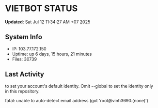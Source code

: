 # VIETBOT STATUS
**Updated**: Sat Jul 12 11:34:27 AM +07 2025

## System Info
- IP: 103.77.172.150
- Uptime: up 6 days, 15 hours, 21 minutes
- Files: 30739

## Last Activity

to set your account's default identity.
Omit --global to set the identity only in this repository.

fatal: unable to auto-detect email address (got 'root@vinh3690.(none)')

